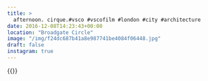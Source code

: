```yaml
---
title: >
  afternoon. cirque.#vsco #vscofilm #london #city #architecture
date: 2016-12-08T14:23:43+00:00
location: "Broadgate Circle"
image: "/img/f24dc687b41a8e987741be4084f06448.jpg"
draft: false
instagram: true
---
```


{{<photo src="/img/f24dc687b41a8e987741be4084f06448.jpg">}}
